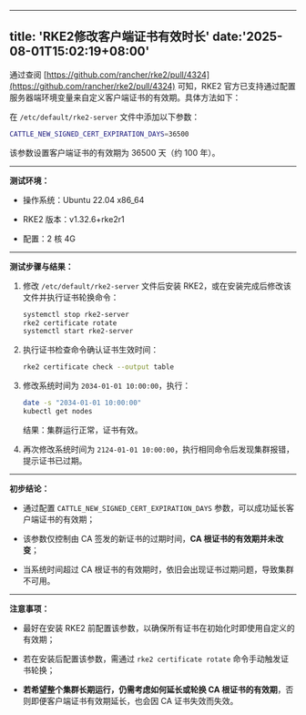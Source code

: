 
---
title: 'RKE2修改客户端证书有效时长'
date:'2025-08-01T15:02:19+08:00'
---

通过查阅 [https://github.com/rancher/rke2/pull/4324](https://github.com/rancher/rke2/pull/4324) 可知，RKE2 官方已支持通过配置服务器端环境变量来自定义客户端证书的有效期。具体方法如下：

在 `/etc/default/rke2-server` 文件中添加以下参数：

```bash
CATTLE_NEW_SIGNED_CERT_EXPIRATION_DAYS=36500
```

该参数设置客户端证书的有效期为 36500 天（约 100 年）。

---

**测试环境：**

- 操作系统：Ubuntu 22.04 x86_64
    
- RKE2 版本：v1.32.6+rke2r1
    
- 配置：2 核 4G
    

---

**测试步骤与结果：**

1. 修改 `/etc/default/rke2-server` 文件后安装 RKE2，或在安装完成后修改该文件并执行证书轮换命令：
    
    ```bash
    systemctl stop rke2-server
    rke2 certificate rotate
    systemctl start rke2-server
    ```
    
2. 执行证书检查命令确认证书生效时间：
    
    ```bash
    rke2 certificate check --output table
    ```
    
    
    
3. 修改系统时间为 `2034-01-01 10:00:00`，执行：
    
    ```bash
    date -s "2034-01-01 10:00:00"
    kubectl get nodes
    ```
    
    结果：集群运行正常，证书有效。
    
    
    
4. 再次修改系统时间为 `2124-01-01 10:00:00`，执行相同命令后发现集群报错，提示证书已过期。
    
    
    

---

**初步结论：**

- 通过配置 `CATTLE_NEW_SIGNED_CERT_EXPIRATION_DAYS` 参数，可以成功延长客户端证书的有效期；
    
- 该参数仅控制由 CA 签发的新证书的过期时间，**CA 根证书的有效期并未改变**；
    
- 当系统时间超过 CA 根证书的有效期时，依旧会出现证书过期问题，导致集群不可用。
    

---

**注意事项：**

- 最好在安装 RKE2 前配置该参数，以确保所有证书在初始化时即使用自定义的有效期；
    
- 若在安装后配置该参数，需通过 `rke2 certificate rotate` 命令手动触发证书轮换；
    
- **若希望整个集群长期运行，仍需考虑如何延长或轮换 CA 根证书的有效期**，否则即便客户端证书有效期延长，也会因 CA 证书失效而失效。
    
